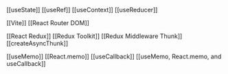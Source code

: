 [[useState]]
[[useRef]]
[[useContext]]
[[useReducer]]


[[Vite]]
[[React Router DOM]]

[[React Redux]]
[[Redux Toolkit]]
[[Redux Middleware Thunk]]
[[createAsyncThunk]]

[[useMemo]]
[[React.memo]]
[[useCallback]]
[[useMemo, React.memo, and useCallback]]